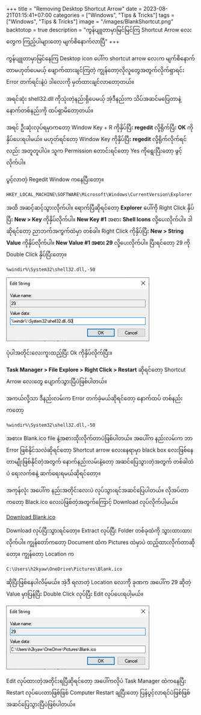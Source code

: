 +++
title = "Removing Desktop Shortcut Arrow"
date = 2023-08-21T01:15:41+07:00
categories = ["Windows", "Tips & Tricks"]
tags = ["Windows", "Tips & Tricks"]
image = "/images/BlankShortcut.png"
backtotop = true
description = "ကွန်ပျူတာမှာမြင်မြင်ကြ Shortcut Arrow လေးတွေက ကြည့်ပါများတော့ မျက်စိနောက်လာပြီ"
+++

ကွန်ပျူတာမှာမြင်နေကြ Desktop icon ပေါ်က shortcut arrow လေးက မျက်စိနောက်တာမဟုတ်ပေမယ့် ဖျောက်ထားချင်ကြတဲ့ ကျွန်တော့လိုလူတွေအတွက်လိုက်ရှာရင်း Error တက်ရင်းနဲ့ပဲ ဒါလေးကို မှတ်ထားချင်လာတော့တယ်။

<!--more-->

အရင်ဆုံး shell32.dll ကိုသုံးတဲ့နည်းရှိပေမယ့် အဲ့ဒီနည်းက သိပ်အဆင်မပြေတာနဲ့ နောက်တစ်နည်းကို ထပ်ရှာမိတော့တယ်။

အရင် ဦးဆုံးလုပ်ရမှာကတော့ <kdb>Window Key + R</kdb> ကိုနှိပ်ပြီး **regedit** လို့ရိုက်ပြီး **OK** ကိုနှိပ်ပေးရပါမယ်။ မဟုတ်ရင်တော့ <kdb>Window Key</kdb> ကိုနှိပ်ပြီး **regedit** လို့ရိုက်လိုက်ရင်လည်း အတူတူပါပဲ။ သူက Permission တောင်းရင်တော့ Yes ကိုရွေးပြီးတော့ ဖွင့်လိုက်ပါ။ 

ပွင့်လာတဲ့ Regedit Window ကနေပြီးတော့။

```
HKEY_LOCAL_MACHINE\SOFTWARE\Microsoft\Windows\CurrentVersion\Explorer
```
အထိ အဆင့်ဆင့်သွားလိုက်ပါ။ ရောက်ပြီဆိုရင်တော့ **Explorer** ပေါ်ကို Right Click နှိပ်ပြီး **New > Key** ကိုနှိပ်လိုက်ပါ။ **New Key #1** အစား **Shell Icons** လို့ပေးလိုက်ပါ။ ဒါဆိုရင်တော့ ညာဘက်အကွက်ထဲမှာ တစ်ခါ။ Right Click ကိုနှိပ်ပြီး **New > String Value** ကိုနှိပ်လိုက်ပါ။ **New Value #1 အစား 29** လို့ပေးလိုက်ပါ။ ပြီးရင်တော့ 29 ကို Double Click နှိပ်ပြီးတော့။

```
%windir%\System32\shell32.dll,-50
```

![Edit String ><](/images/Edit-String.png)

ပုံပါအတိုင်းလေးကူးထည့်ပြီး Ok ကိုနှိပ်လိုက်ပြီး။

**Task Manager > File Explore > Right Click > Restart** ဆိုရင်တော့ Shortcut Arrow လေးတွေ ပျောက်သွားပြီပဲဖြစ်ပါတယ်။

အကယ်လို့သာ ဒီနည်းလမ်းက Error တက်ခဲ့မယ်ဆိုရင်တော့ နောက်ထပ် တစ်နည်းကတော့

```
%windir%\System32\shell32.dll,-50
```

အစား။ Blank.ico file နဲ့အစားထိုးလိုက်တာပဲဖြစ်ပါတယ်။ အပေါ်က နည်းလမ်းက ဘာ Error ဖြစ်နိုင်သလဲဆိုရင်တော့ Shortcut arrow လေးနေရာမှာ black box လေးဖြစ်နေတာမျိုးဖြစ်နိုင်တဲ့အတွက် နောက်နည်းလမ်းနဲ့တော့ အဆင်ပြေသွားတဲ့အတွက် တစ်ခါထဲပဲ ရေးလက်စနဲ့ ဆက်ရေးရမယ်ဆိုရင်တော့။

အကုန်လုံး အပေါ်က နည်းအတိုင်းလေးပဲ လုပ်သွားရင်အဆင်ပြေပါတယ်။ လိုအပ်တာကတော့ Black.ico လေးပဲဖြစ်တဲ့အတွက်ကြောင့် Download လုပ်လိုက်ပါ့မယ်။

[Download Blank.ico](/files/Blank.ico.zip)

Download လုပ်ပြီးသွားရင်တော့။ Extract လုပ်ပြီး Folder တစ်ခုထဲကို သွားထားထားလိုက်ပါ။ ကျွန်တော်ကတော့ Document ထဲက Pictures ထဲမှာပဲ ထည့်ထားလိုက်တာဆိုတော့။ ကျွန်တော့ Location က

```
C:\Users\h2kyaw\OneDrive\Pictures\Blank.ico
```

ဆိုပြီးဖြစ်နေပါလိမ့်မယ်။ အဲ့ဒီ ရလာတဲ့ Location လေးကို ခုဏက အပေါ်က 29 ဆိုတဲ့ Value မှာပြန်ပြီး Double Click လုပ်ပြီး Edit လုပ်ပေးရပါ့မယ်။

![Edit String ><](/images/Edit-String-Blank.png)

Edit လုပ်ထားတဲ့အတိုင်းရပြီဆိုရင်တော့ အပေါ်ကလိုပဲ Task Manager ထဲကနေပြီး Restart လုပ်ပေးတာဖြစ်ဖြစ် Computer Restart ချပြီးတော့ ပြန်ပွင့်လာရင်ပဲဖြစ်ဖြစ် အဆင်ပြေသွားပြီပဲဖြစ်ပါတယ်။